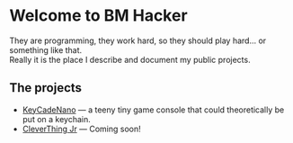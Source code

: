 	
# Welcome to BM Hacker

They are programming, they work hard, so they should play hard... or something like that.  
Really it is the place I describe and document my public projects.

## The projects

* [KeyCadeNano](KeyCadeNano.md) — a teeny tiny game console that could theoretically be put on a keychain. 
* [CleverThing Jr](CleverThingJr.md) — Coming soon!

